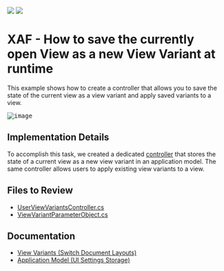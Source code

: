 <!-- default badges list -->
[![](https://img.shields.io/badge/Open_in_DevExpress_Support_Center-FF7200?style=flat-square&logo=DevExpress&logoColor=white)](https://supportcenter.devexpress.com/ticket/details/E2813)
[![](https://img.shields.io/badge/📖_How_to_use_DevExpress_Examples-e9f6fc?style=flat-square)](https://docs.devexpress.com/GeneralInformation/403183)
<!-- default badges end -->

# XAF - How to save the currently open View as a new View Variant at runtime

This example shows how to create a controller that allows you to save the state of the current view as a view variant and apply saved variants to a view.

<kbd>![image](https://github.com/DevExpress-Examples/XAF_how-to-save-the-currently-opened-view-as-a-new-view-variant-at-runtime-e2813/assets/14300209/8a27e54e-167e-4d5d-a46c-f0dc6e5da901)</kbd>

## Implementation Details

To accomplish this task, we created a dedicated [controller](CS/EF/ViewVariantSaveEF/ViewVariantSaveEF.Module/Controllers/UserViewVariantsController.cs) that stores the state of a current view as a new view variant in an application model. The same controller allows users to apply existing view variants to a view.

## Files to Review

- [UserViewVariantsController.cs](CS/EF/ViewVariantSaveEF/ViewVariantSaveEF.Module/Controllers/UserViewVariantsController.cs) 
- [ViewVariantParameterObject.cs](CS/EF/ViewVariantSaveEF/ViewVariantSaveEF.Module/BusinessObjects/ViewVariantParameterObject.cs)

## Documentation 
- [View Variants (Switch Document Layouts)](https://docs.devexpress.com/eXpressAppFramework/113011/application-shell-and-base-infrastructure/view-variants-module)
- [Application Model (UI Settings Storage)](https://docs.devexpress.com/eXpressAppFramework/112579/ui-construction/application-model-ui-settings-storage)
